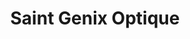 ---
title: "Saint Genix Optique"
url: /saint-genix-les-villages/saint-genix-optique/
shop: Optiker
---